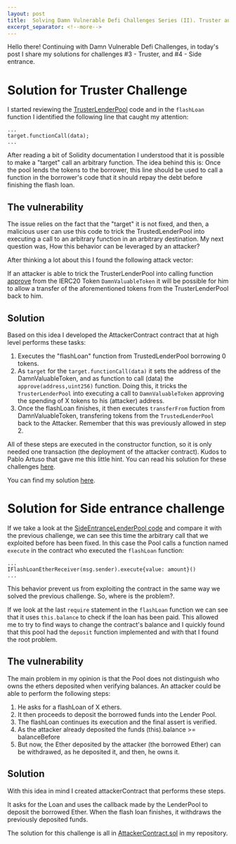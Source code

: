 ```yaml
---
layout: post
title:  Solving Damn Vulnerable Defi Challenges Series (II). Truster and Side entrance
excerpt_separator: <!--more-->
---
```


Hello there! Continuing with Damn Vulnerable Defi Challenges, in today's post I share my solutions for challenges #3 - Truster, and #4 - Side entrance.

<!--more-->

# Solution for Truster Challenge

I started reviewing the [TrusterLenderPool](https://github.com/tinchoabbate/damn-vulnerable-defi/blob/v2.0.0/contracts/truster/TrusterLenderPool.sol) code and in the `flashLoan` function I identified the following line that caught my attention:

```
...
target.functionCall(data);
...
```

After reading a bit of Solidity documentation I understood that it is possible to make a "target" call an arbitrary function. The idea behind this is: Once the pool lends the tokens to the borrower, this line should be used to call a function in the borrower's code that it should repay the debt before finishing the flash loan.

## The vulnerability

The issue relies on the fact that the "target" it is not fixed, and then, a malicious user can use this code to trick the TrustedLenderPool into executing a call to an arbitrary
function in an arbitrary destination. My next question was, How this behavior can be leveraged by an attacker?

After thinking a lot about this I found the following attack vector:

If an attacker is able to trick the TrusterLenderPool into calling function [approve](https://docs.openzeppelin.com/contracts/2.x/api/token/erc20#IERC20-approve-address-uint256-) from the IERC20 Token `DamnValuableToken` it will be possible for him to allow a transfer of the aforementioned tokens from the TrusterLenderPool back to him.

## Solution

Based on this idea I developed the AttackerContract contract that at high level performs these tasks:

1. Executes the "flashLoan" function from TrustedLenderPool borrowing 0 tokens.
2. As `target` for the `target.functionCall(data)` it sets the address of the DamnValuableToken, and as function to call (data) the `approve(address,uint256)` function. Doing this, it tricks the `TrusterLenderPool` into executing a call to `DamnValuableToken` approving the spending of X tokens to his (attacker) address.
3. Once the flashLoan finishes, it then executes `transferFrom` fuction from DamnValuableToken, transfering tokens from the `TrustedLenderPool` back to the Attacker. Remember that this was previously allowed in step 2.

All of these steps are executed in the constructor function, so it is only needed one transaction (the deployment of the attacker contract). Kudos to Pablo Artuso that gave me this little hint. You can read his solution for these challenges [here](https://lmkalg.github.io/).

You can find my solution [here](https://github.com/nahueldsanchez/dvd_brownie/blob/master/truster/contracts/AttackerContract.sol).

# Solution for Side entrance challenge

If we take a look at the [SideEntranceLenderPool code](https://github.com/nahueldsanchez/dvd_brownie/blob/master/side-entrance/contracts/SideEntranceLenderPool.sol) and compare it with the previous challenge, we can see this time the arbitrary call that we exploited before has been fixed. In this case the Pool calls a function named `execute` in the contract who executed the `flashLoan` function:

```
...
IFlashLoanEtherReceiver(msg.sender).execute{value: amount}()
...
```

This behavior prevent us from exploiting the contract in the same way we solved the previous challenge. So, where is the problem?.

If we look at the last `require` statement in the `flashLoan` function we can see that it uses `this.balance` to check if the loan has been paid. This allowed me to try to find ways to change the contract's balance and I quickly found that this pool had the `deposit` function implemented and with that I found the root problem.

## The vulnerability

The main problem in my opinion is that the Pool does not distinguish who owns the ethers deposited when verifying balances. An attacker could be able to perform the following steps:

1. He asks for a flashLoan of X ethers.
2. It then proceeds to deposit the borrowed funds into the Lender Pool.
3. The flashLoan continues its execution and the final assert is verified.
4. As the attacker already deposited the funds (this).balance >= balanceBefore
5. But now, the Ether deposited by the attacker (the borrowed Ether) can be withdrawed, as he deposited it, and then, he owns it.

## Solution

With this idea in mind I created attackerContract that performs these steps.

It asks for the Loan and uses the callback made by the LenderPool to deposit the borrowed Ether. When the flash loan finishes, it withdraws the previously deposited funds.

The solution for this challenge is all in [AttackerContract.sol](https://github.com/nahueldsanchez/dvd_brownie/blob/master/side-entrance/contracts/AttackerContract.sol) in my repository.
